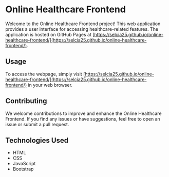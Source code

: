 # Online Healthcare Frontend

Welcome to the Online Healthcare Frontend project! This web application provides a user interface for accessing healthcare-related features. The application is hosted on GitHub Pages at [https://selcia25.github.io/online-healthcare-frontend/](https://selcia25.github.io/online-healthcare-frontend/).

## Usage

To access the webpage, simply visit [https://selcia25.github.io/online-healthcare-frontend/](https://selcia25.github.io/online-healthcare-frontend/) in your web browser.

## Contributing

We welcome contributions to improve and enhance the Online Healthcare Frontend. If you find any issues or have suggestions, feel free to open an issue or submit a pull request.

## Technologies Used

- HTML
- CSS
- JavaScript
- Bootstrap
